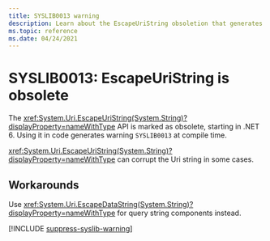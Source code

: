 ```yaml
---
title: SYSLIB0013 warning
description: Learn about the EscapeUriString obsoletion that generates compile-time warning SYSLIB0013.
ms.topic: reference
ms.date: 04/24/2021
---
```

# SYSLIB0013: EscapeUriString is obsolete

The <xref:System.Uri.EscapeUriString(System.String)?displayProperty=nameWithType> API is marked as obsolete, starting in .NET 6. Using it in code generates warning `SYSLIB0013` at compile time.

<xref:System.Uri.EscapeUriString(System.String)?displayProperty=nameWithType> can corrupt the Uri string in some cases.

## Workarounds

Use <xref:System.Uri.EscapeDataString(System.String)?displayProperty=nameWithType> for query string components instead.

[!INCLUDE [suppress-syslib-warning](../../../../includes/suppress-syslib-warning.md)]
